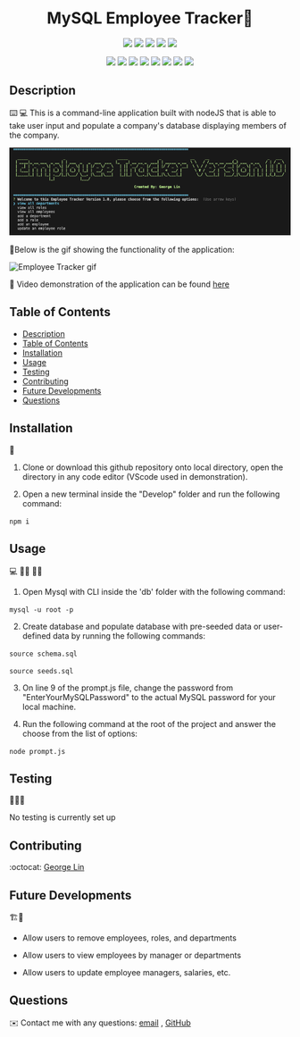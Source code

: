 <h1 align="center">MySQL Employee Tracker👋</h1>
  
<p align="center">
    <img src="https://img.shields.io/github/repo-size/lingeorge88/SQL_EmployeeTracker" />
    <img src="https://img.shields.io/github/languages/top/lingeorge88/SQL_EmployeeTracker"  />
    <img src="https://img.shields.io/github/issues/lingeorge88/SQL_EmployeeTracker" />
    <img src="https://img.shields.io/github/last-commit/lingeorge88/SQL_EmployeeTracker" >
    <a href="https://github.com/jpd61"><img src="https://img.shields.io/github/followers/lingeorge88?style=social" target="_blank" /></a>
</p>
  
<p align="center">
    <img src="https://img.shields.io/badge/Javascript-yellow" />
    <img src="https://img.shields.io/badge/expressJS-blue"  />
    <img src="https://img.shields.io/badge/-node.js-green" />
    <img src="https://img.shields.io/badge/-inquirer-red" >
    <img src="https://img.shields.io/badge/-mysql2-lightgrey" />
    <img src="https://img.shields.io/badge/-json-orange" />
    <img src="https://img.shields.io/badge/mySQL-blue"  />
    <img src="https://img.shields.io/badge/inquirer-green" />
</p>
   
## Description

⌨️ 💻 This is a command-line application built with nodeJS that is able to take user input and populate a company's database displaying members of the company.

![ Employee Tracker](./Develop/assets/screenshot/appScreenShot.png)
  
📼Below is the gif showing the functionality of the application:
  
![Employee Tracker gif](./Develop/assets/screenshot/MySQL%20employee%20tracker%20tutorial.gif)
  
🎥 Video demonstration of the application can be found [here](https://youtu.be/YnQb8unW2fI)  
  
  
## Table of Contents
- [Description](#description)
- [Table of Contents](#table-of-contents)
- [Installation](#installation)
- [Usage](#usage)
- [Testing](#testing)
- [Contributing](#contributing)
- [Future Developments](#future-developments)
- [Questions](#questions)

## Installation
💾   

1. Clone or download this github repository onto local directory, open the directory in any code editor (VScode used in demonstration).

2. Open a new terminal inside the "Develop" folder and run the following command: 

`npm i`
  
  
## Usage
💻   👨‍🔧  👩‍🔧

1. Open Mysql with CLI inside the 'db' folder with the following command:

`mysql -u root -p`

2. Create database and populate database with pre-seeded data or user-defined data by running the following commands: 

`source schema.sql`

`source seeds.sql`

3. On line 9 of the prompt.js file, change the password from "EnterYourMySQLPassword" to the actual MySQL password for your local machine.

4. Run the following command at the root of the project and answer the choose from the list of options:
  
`node prompt.js`

## Testing
🧪👨‍💻

No testing is currently set up

## Contributing
:octocat: [George Lin](https://github.com/lingeorge88)

## Future Developments
🏗️🚧
- Allow users to remove employees, roles, and departments

- Allow users to view employees by manager or departments

- Allow users to update employee managers, salaries, etc. 


## Questions
✉️ Contact me with any questions: [email](mailto:lingeorge04@gmail.com) , [GitHub](https://github.com/lingeorge88)<br />
